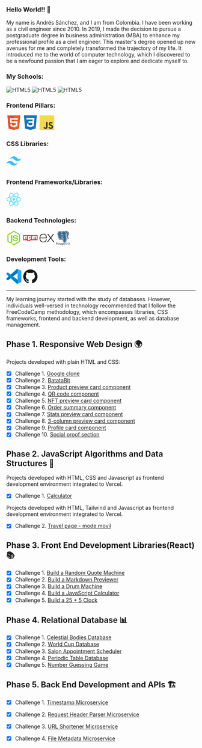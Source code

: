 ### Hello World!! 👋

My name is Andrés Sánchez, and I am from Colombia. I have been working as a civil engineer since 2010. In 2019, I made the decision to pursue a postgraduate degree in business administration (MBA) to enhance my professional profile as a civil engineer. This master's degree opened up new avenues for me and completely transformed the trajectory of my life. It introduced me to the world of computer technology, which I discovered to be a newfound passion that I am eager to explore and dedicate myself to.

### My Schools:

<img src="https://upload.wikimedia.org/wikipedia/commons/f/fa/FreeCodeCamp_logo.svg" height="65" width="220" alt="HTML5"/>  <img src="https://ww1.freelogovectors.net/wp-content/uploads/2021/06/platzi-logo-freelogovectors.net_.png?lossy=1&w=2560&ssl=1" height="65" width="280" alt="HTML5"/> <img src="https://seeklogo.com/images/F/frontend-mentor-logo-53570808B0-seeklogo.com.png" height="50" width="280" alt="HTML5"/>

### Frontend Pillars:
<img src="https://github.com/devicons/devicon/blob/master/icons/html5/html5-original.svg" height="40" width="40" alt="HTML5"/> <img src="https://github.com/devicons/devicon/blob/master/icons/css3/css3-plain.svg" height="40" width="40" alt="CSS"/> <img src="https://github.com/devicons/devicon/blob/master/icons/javascript/javascript-original.svg" height="40" width="40" alt="Javascript"/>

### CSS Libraries:
<img src="https://github.com/devicons/devicon/blob/master/icons/tailwindcss/tailwindcss-plain.svg" height="40" width="40" alt="Tailwindcss"/>

### Frontend Frameworks/Libraries:
<img src="https://github.com/devicons/devicon/blob/master/icons/react/react-original.svg" height="40" width="40" alt="Vuejs"/>

### Backend Technologies:
<img src="https://github.com/devicons/devicon/blob/master/icons/nodejs/nodejs-original.svg" height="40" width="40" alt="Nodejs"/>  <img src="https://github.com/devicons/devicon/blob/master/icons/npm/npm-original-wordmark.svg" height="40" width="40" alt="NPM"/>  <img src="https://github.com/devicons/devicon/blob/master/icons/express/express-original.svg" height="40" width="40" alt="Express.js"/>  <img src="https://github.com/devicons/devicon/blob/master/icons/postgresql/postgresql-original-wordmark.svg" height="40" width="40" alt="postgres"/>

### Development Tools:
<img src="https://github.com/devicons/devicon/blob/master/icons/vscode/vscode-original.svg" height="40" width="40"/>  <img src="https://github.com/devicons/devicon/blob/master/icons/github/github-original.svg" height="40" width="40"/>

---
My learning journey started with the study of databases. However, individuals well-versed in technology recommended that I follow the FreeCodeCamp methodology, which encompasses libraries, CSS frameworks, frontend and backend development, as well as database management.

## Phase 1. Responsive Web Design 🌍
Projects developed with plain HTML and CSS:
- [x] Challenge 1. [Google clone](https://github.com/AndresF-SanchezG/proyecto1-cloneGoogle)
- [x] Challenge 2. [BatataBit](https://github.com/AndresF-SanchezG/proyecto3-batatabit)
- [x] Challenge 3. [Product preview card component](https://github.com/AndresF-SanchezG/reto1)
- [x] Challenge 4. [QR code component](https://github.com/AndresF-SanchezG/reto2)
- [x] Challenge 5. [NFT preview card component](https://github.com/AndresF-SanchezG/reto3)
- [x] Challenge 6. [Order summary component](https://github.com/AndresF-SanchezG/reto4)
- [x] Challenge 7. [Stats preview card component](https://github.com/AndresF-SanchezG/reto5)
- [x] Challenge 8. [3-column preview card component](https://github.com/AndresF-SanchezG/reto6.)
- [x] Challenge 9. [Profile card component](https://github.com/AndresF-SanchezG/challenge7)
- [x] Challenge 10. [Social proof section](https://github.com/AndresF-SanchezG/Challenge8)

## Phase 2. JavaScript Algorithms and Data Structures 🚀

Projects developed with HTML, CSS and Javascript as frontend development environment integrated to Vercel.
- [x] Challenge 1. [Calculator](https://github.com/AndresF-SanchezG/challenge-9.0)

Projects developed with HTML, Tailwind and Javascript as frontend development environment integrated to Vercel.
- [x] Challenge 2. [Travel page - mode movil](https://github.com/AndresF-SanchezG/proyecto2-AgenciaDeViajes)

## Phase 3. Front End Development Libraries(React) 📚
- [x] Challenge 1. [Build a Random Quote Machine](https://github.com/AndresF-SanchezG/challenge1-react.git)
- [x] Challenge 2. [Build a Markdown Previewer](https://github.com/AndresF-SanchezG/challenge2-react.git)
- [x] Challenge 3. [Build a Drum Machine](https://github.com/AndresF-SanchezG/challenge3-react.git)
- [x] Challenge 4. [Build a JavaScript Calculator](https://github.com/AndresF-SanchezG/challenge4-react.git)
- [x] Challenge 5. [Build a 25 + 5 Clock](https://github.com/AndresF-SanchezG/challenge5-react.git)

## Phase 4. Relational Database 📊
- [x] Challenge 1. [Celestial Bodies Database](https://github.com/AndresF-SanchezG/postgres-challenges)
- [x] Challenge 2. [World Cup Database](https://github.com/AndresF-SanchezG/postgres-challenge2)
- [x] Challenge 3. [Salon Appointment Scheduler](https://github.com/AndresF-SanchezG/postgres-challenge3)
- [x] Challenge 4. [Periodic Table Database](https://github.com/AndresF-SanchezG/postgres-challenge4)
- [x] Challenge 5. [Number Guessing Game](https://github.com/AndresF-SanchezG/postgres-challenge5)

## Phase 5. Back End Development and APIs 🏗
- [x] Challenge 1. [Timestamp Microservice](https://github.com/AndresF-SanchezG/challenge1-backendAndApis.git)
- [x] Challenge 2. [Request Header Parser Microservice](https://github.com/AndresF-SanchezG/challenge2-backendAndApis.git)
- [x] Challenge 3. [URL Shortener Microservice](https://github.com/AndresF-SanchezG/challenge3-backendAndApis.git)
- [x] Challenge 4. [File Metadata Microservice](https://github.com/AndresF-SanchezG/challenge4-backendAndApis.git)


<!--
**AndresF-SanchezG/AndresF-SanchezG** is a ✨ _special_ ✨ repository because its `README.md` (this file) appears on your GitHub profile.

Here are some ideas to get you started:

- 🔭 I’m currently working on ...
- 🌱 I’m currently learning ...
- 👯 I’m looking to collaborate on ...
- 🤔 I’m looking for help with ...
- 💬 Ask me about ...
- 📫 How to reach me: ...
- 😄 Pronouns: ...
- ⚡ Fun fact: ...
-->
